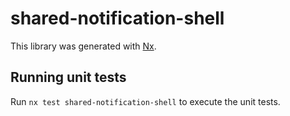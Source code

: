 # shared-notification-shell

This library was generated with [Nx](https://nx.dev).

## Running unit tests

Run `nx test shared-notification-shell` to execute the unit tests.
